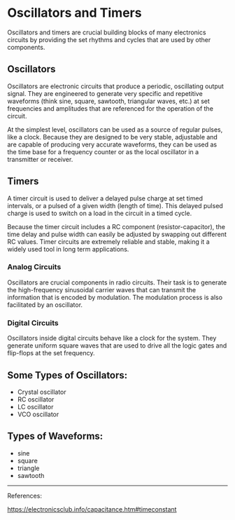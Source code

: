 # Oscillators and Timers

Oscillators and timers are crucial building blocks of many electronics circuits by providing the set rhythms and cycles that are used by other components.


## Oscillators

Oscillators are electronic circuits that produce a periodic, oscillating output signal. They are engineered to generate very specific and repetitive waveforms (think sine, square, sawtooth, triangular waves, etc.) at set frequencies and amplitudes that are referenced for the operation of the circuit.



At the simplest level, oscillators can be used as a source of regular pulses, like a clock. Because they are designed to be very stable, adjustable and are capable of producing very accurate waveforms, they can be used as the time base for a frequency counter or as the local oscillator in a transmitter or receiver.


## Timers

A timer circuit is used to deliver a delayed pulse charge at set timed intervals, or a pulsed of a given width (length of time). This delayed pulsed charge is used to switch on a load in the circuit in a timed cycle.

Because the timer circuit includes a RC component (resistor-capacitor), the time delay and pulse width can easily be adjusted by swapping out different RC values. Timer circuits are extremely reliable and stable, making it a widely used tool in long term applications.


### Analog Circuits
Oscillators are crucial components in radio circuits. Their task is to generate the high-frequency sinusoidal carrier waves that can transmit the information that is encoded by modulation. The modulation process is also facilitated by an oscillator.


### Digital Circuits
Oscillators inside digital circuits behave like a clock for the system. They generate uniform square waves that are used to drive all the logic gates and flip-flops at the set frequency.


## Some Types of Oscillators:

- Crystal oscillator
- RC oscillator
- LC oscillator
- VCO oscillator


## Types of Waveforms:

- sine
- square
- triangle
- sawtooth

---
References:

https://electronicsclub.info/capacitance.htm#timeconstant